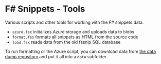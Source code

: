 F# Snippets - Tools
===================

Various scripts and other tools for working with the F# snippets data.

 * `azure.fsx` initializes Azure storage and uploads data to blobs
 * `format.fsx` formats all snippets as HTML from the source code
 * `load.fsx` reads data from the old fssnip SQL database
 
To run formatting or the Azure script, you can download data from 
[the data dump repository](https://github.com/fssnippets/fssnip-tools) and put 
it all into a `data` subfolder.

